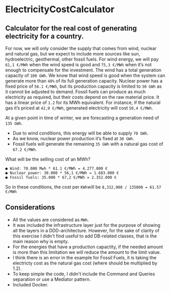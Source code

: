 ﻿# ElectricityCostCalculator
Calculator for the real cost of generating electricity for a country. 
---
For now, we will only consider the supply that comes from wind, nuclear and natural gas, but we expect to include more sources like sun, hydroelectric, geothermal, other fossil fuels.
For wind energy, we will pay `61,1 €/MWh` when the wind speed is good and `75,3 €/MWh` when it’s not enough to compensate for the investment.
The wind has a total generation capacity of `100 GWh`. We know that wind speed is good when the system can generate more than `40%` of its full generation capacity.
Nuclear power has a fixed price of `56.1 €/MWh`, but its production capacity is limited to `30 GWh` as it cannot be adjusted to demand.
Fossil fuels can produce as much electricity as required, but their costs depend on the raw material price. It has a linear price of `1.2` for its MWh equivalent.
For instance, if the natural gas it’s priced at `42,0 €/MWh`, generated electricity will cost `50,4 €/MWh`.

At a given point in time of winter, we are forecasting a generation need of `135 GWh`. 
- Due to wind conditions, this energy will be able to supply `70 GWh`.
- As we know, nuclear power production it’s fixed at `30 GWh`. 
- Fossil fuels will generate the remaining `35 GWh` with a natural gas cost of `67.2 €/MWh`.

What will be the selling cost of an MWh?

```
● Wind: 70.000 Mwh * 61.1 €/MWh = 4.277.000 €
● Nuclear power: 30.000 * 56,1 €/MWh = 1.683.000 €
● Fossil fuels: 35.000 * 67,2 €/MWh = 2.352.000 €
```

So in these conditions, the cost per `KWh`will be `8,312,000 / 135000 = 61.57 €/MWh`

## Considerations
- All the values are considered as `MWh`.
- It was included the infrastructure layer just for the purpose of showing all the layers in a DDD-architecture. However, for the sake of clarity of this exercise I didn't find useful to add DB-related classes, that is the main reason why is empty.
- For the energies that have a production capactity, if the needed amount is more than this limitation we will reduce the amount to the limit value.
- I think there is an error in the example for Fossil Fuels, it is taking the electricty cost as the natural gas cost (where should be multiplied by 1.2).
- To keep simple the code, I didn't include the Command and Queries separation or use a Mediator pattern.
- Included Docker.